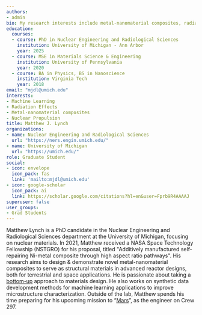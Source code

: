 ```yaml
---
authors:
- admin
bio: My research interests include metal-nanomaterial composites, radiation effects, machine learning, and characterization.
education:
  courses:
  - course: PhD in Nuclear Engineering and Radiological Sciences
    institution: University of Michigan - Ann Arbor
    year: 2025
  - course: MSE in Materials Science & Engineering 
    institution: University of Pennsylvania 
    year: 2020
  - course: BA in Physics, BS in Nanoscience 
    institution: Virginia Tech 
    year: 2018
email: "mjdl@umich.edu"
interests:
- Machine Learning 
- Radiation Effects
- Metal-nanomaterial composites
- Nuclear Propulsion
title: Matthew J. Lynch
organizations:
- name: Nuclear Engineering and Radiological Sciences
  url: "https://ners.engin.umich.edu/"
- name: University of Michigan
  url: "https://umich.edu/"
role: Graduate Student
social:
- icon: envelope
  icon_pack: fas
  link: 'mailto:mjdl@umich.edu'
- icon: google-scholar
  icon_pack: ai
  link: https://scholar.google.com/citations?hl=en&user=Fprb9R4AAAAJ
superuser: false
user_groups:
- Grad Students
---
```


Matthew Lynch is a PhD candidate in the Nuclear Engineering and Radiological Sciences department at the University of Michigan, focusing on nuclear materials. In 2021, Matthew received a NASA Space Technology Fellowship (NSTGRO) for his proposal, titled "Additively manufactured self-repairing Ni-metal composite through high aspect ratio pathways". His research aims to design & demonstrate novel metal-nanomaterial composites to serve as structural materials in advanced reactor designs, both for terrestrial and space applications. He is passionate about taking a [bottom-up](https://en.wikipedia.org/wiki/There%27s_Plenty_of_Room_at_the_Bottom) approach to materials design. He also works on synthetic data development methods for machine learning applications to improve microstructure characterization. Outside of the lab, Matthew spends his time preparing for his upcoming mission to “[Mars](http://mdrs.marssociety.org/)”, as the engineer on Crew 297.   
